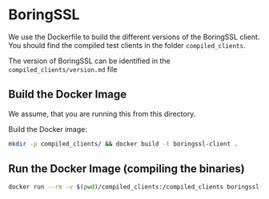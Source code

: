 # BoringSSL

We use the Dockerfile to build the different versions of the BoringSSL client.
You should find the compiled test clients in the folder `compiled_clients`.

The version of BoringSSL can be identified in the `compiled_clients/version.md` file

## Build the Docker Image

We assume, that you are running this from this directory.

Build the Docker image:
```bash
mkdir -p compiled_clients/ && docker build -t boringssl-client .
```

## Run the Docker Image (compiling the binaries)

```bash
docker run --rm -v $(pwd)/compiled_clients:/compiled_clients boringssl-client

```